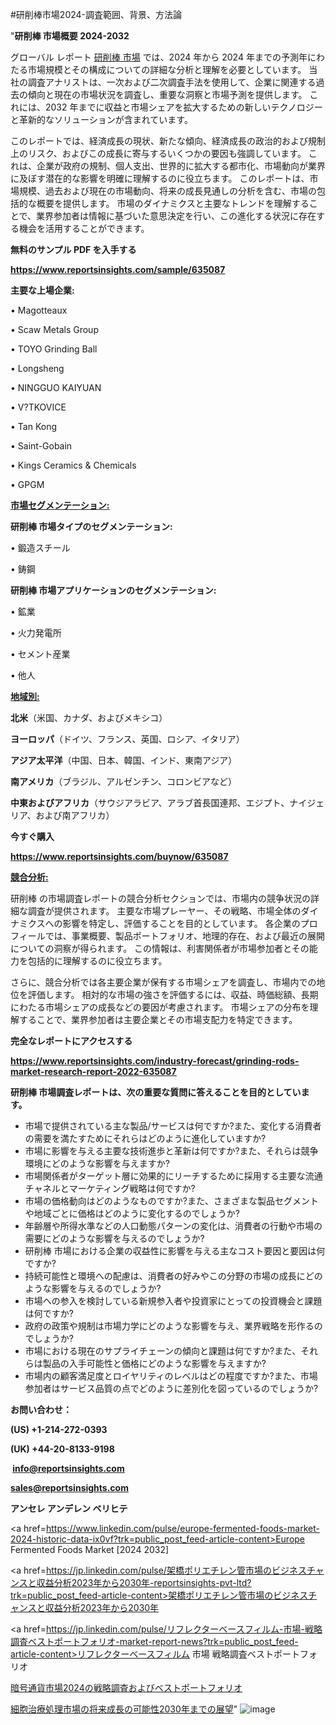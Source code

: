 #研削棒市場2024-調査範囲、背景、方法論

"<strong>研削棒 市場概要 2024-2032</strong>

グローバル レポート <a href=https://www.reportsinsights.com/sample/635087>研削棒 市場</a> では、2024 年から 2024 年までの予測年にわたる市場規模とその構成についての詳細な分析と理解を必要としています。 当社の調査アナリストは、一次および二次調査手法を使用して、企業に関連する過去の傾向と現在の市場状況を調査し、重要な洞察と市場予測を提供します。 これには、2032 年までに収益と市場シェアを拡大​​するための新しいテクノロジーと革新的なソリューションが含まれています。

このレポートでは、経済成長の現状、新たな傾向、経済成長の政治的および規制上のリスク、およびこの成長に寄与するいくつかの要因も強調しています。 これは、企業が政府の規制、個人支出、世界的に拡大する都市化、市場動向が業界に及ぼす潜在的な影響を明確に理解するのに役立ちます。 このレポートは、市場規模、過去および現在の市場動向、将来の成長見通しの分析を含む、市場の包括的な概要を提供します。 市場のダイナミクスと主要なトレンドを理解することで、業界参加者は情報に基づいた意思決定を行い、この進化する状況に存在する機会を活用することができます。

<strong><b>無料のサンプル PDF を入手する</b></strong>

<a href=https://www.reportsinsights.com/sample/635087><strong><u>https://www.reportsinsights.com/sample/635087</u></strong></a>

<strong>主要な上場企業:</strong>

• Magotteaux

• Scaw Metals Group

• TOYO Grinding Ball

• Longsheng

• NINGGUO KAIYUAN

• V?TKOVICE

• Tan Kong

• Saint-Gobain

• Kings Ceramics & Chemicals

• GPGM

<strong><u>市場セグメンテーション</u></strong><strong><u>:</u></strong>

<strong>研削棒 市場タイプのセグメンテーション:</strong>

• 鍛造スチール

• 鋳鋼

<strong>研削棒 市場アプリケーションのセグメンテーション:</strong>

• 鉱業

• 火力発電所

• セメント産業

• 他人

<strong><u>地域別</u></strong><strong><u>:</u></strong>

<strong>北米</strong>（米国、カナダ、およびメキシコ）

<strong>ヨーロッパ</strong>（ドイツ、フランス、英国、ロシア、イタリア）

<strong>アジア太平洋</strong>（中国、日本、韓国、インド、東南アジア）

<strong>南アメリカ</strong>（ブラジル、アルゼンチン、コロンビアなど）

<strong>中東およびアフリカ</strong>（サウジアラビア、アラブ首長国連邦、エジプト、ナイジェリア、および南アフリカ）

<strong>今すぐ購入</strong>

<a href=https://www.reportsinsights.com/buynow/635087><strong><u>https://www.reportsinsights.com/buynow/635087</u></strong></a>

<strong><u>競合分析:</u></strong>

研削棒 の市場調査レポートの競合分析セクションでは、市場内の競争状況の詳細な調査が提供されます。 主要な市場プレーヤー、その戦略、市場全体のダイナミクスへの影響を特定し、評価することを目的としています。 各企業のプロフィールでは、事業概要、製品ポートフォリオ、地理的存在、および最近の展開についての洞察が得られます。 この情報は、利害関係者が市場参加者とその能力を包括的に理解するのに役立ちます。

さらに、競合分析では各主要企業が保有する市場シェアを調査し、市場内での地位を評価します。 相対的な市場の強さを評価するには、収益、時価総額、長期にわたる市場シェアの成長などの要因が考慮されます。 市場シェアの分布を理解することで、業界参加者は主要企業とその市場支配力を特定できます。

<strong>完全なレポートにアクセスする</strong>

<a href=https://www.reportsinsights.com/industry-forecast/grinding-rods-market-research-report-2022-635087><strong><u><b>https://www.reportsinsights.com/industry-forecast/grinding-rods-market-research-report-2022-635087</b></u></strong></a>

<strong><b>研削棒 市場調査レポートは、次の重要な質問に答えることを目的としています。</b></strong>
<ul>
  <li>市場で提供されている主な製品/サービスは何ですか?また、変化する消費者の需要を満たすためにそれらはどのように進化していますか?</li>
  <li>市場に影響を与える主要な技術進歩と革新は何ですか?また、それらは競争環境にどのような影響を与えますか?</li>
  <li>市場関係者がターゲット層に効果的にリーチするために採用する主要な流通チャネルとマーケティング戦略は何ですか?</li>
  <li>市場の価格動向はどのようなものですか?また、さまざまな製品セグメントや地域ごとに価格はどのように変化するのでしょうか?</li>
  <li>年齢層や所得水準などの人口動態パターンの変化は、消費者の行動や市場の需要にどのような影響を与えるのでしょうか?</li>
  <li>研削棒 市場における企業の収益性に影響を与える主なコスト要因と要因は何ですか?</li>
  <li>持続可能性と環境への配慮は、消費者の好みやこの分野の市場の成長にどのような影響を与えるのでしょうか?</li>
  <li>市場への参入を検討している新規参入者や投資家にとっての投資機会と課題は何ですか?</li>
  <li>政府の政策や規制は市場力学にどのような影響を与え、業界戦略を形作るのでしょうか?</li>
  <li>市場における現在のサプライチェーンの傾向と課題は何ですか?また、それらは製品の入手可能性と価格にどのような影響を与えますか?</li>
  <li>市場内の顧客満足度とロイヤリティのレベルはどの程度ですか?また、市場参加者はサービス品質の点でどのように差別化を図っているのでしょうか?</li>
</ul>
<strong>お問い合わせ：</strong>

<strong>(US) +1-214-272-0393</strong>

<strong>(UK) +44-20-8133-9198</strong>

<strong> </strong><a href=info@reportsinsights.com><strong><u>info@reportsinsights.com</u></strong></a>

<a href=sales@reportsinsights.com><strong><u>sales@reportsinsights.com</u></strong></a>

<strong>アンセレ アンデレン ベリヒテ</strong>

<a href=https://www.linkedin.com/pulse/europe-fermented-foods-market-2024-historic-data-ix0vf?trk=public_post_feed-article-content>Europe Fermented Foods Market [2024 2032]</a>

<a href=https://jp.linkedin.com/pulse/架橋ポリエチレン管市場のビジネスチャンスと収益分析2023年から2030年-reportsinsights-pvt-ltd?trk=public_post_feed-article-content>架橋ポリエチレン管市場のビジネスチャンスと収益分析2023年から2030年</a>

<a href=https://jp.linkedin.com/pulse/リフレクターベースフィルム-市場-戦略調査ベストポートフォリオ-market-report-news?trk=public_post_feed-article-content>リフレクターベースフィルム 市場 戦略調査ベストポートフォリオ</a>

<a href=https://www.linkedin.com/pulse/暗号通貨市場2024の戦略調査およびベストポートフォリオ-reportsinsights-pvt-ltd/>暗号通貨市場2024の戦略調査およびベストポートフォリオ</a>

<a href=https://www.linkedin.com/pulse/細胞治療処理市場の将来成長の可能性2030年までの展望-community-market-research-2nove/>細胞治療処理市場の将来成長の可能性2030年までの展望</a>"
![image](https://github.com/ahaan12367/RIMarket24/assets/158471582/2588c589-21a7-4b68-880a-172272154554)
